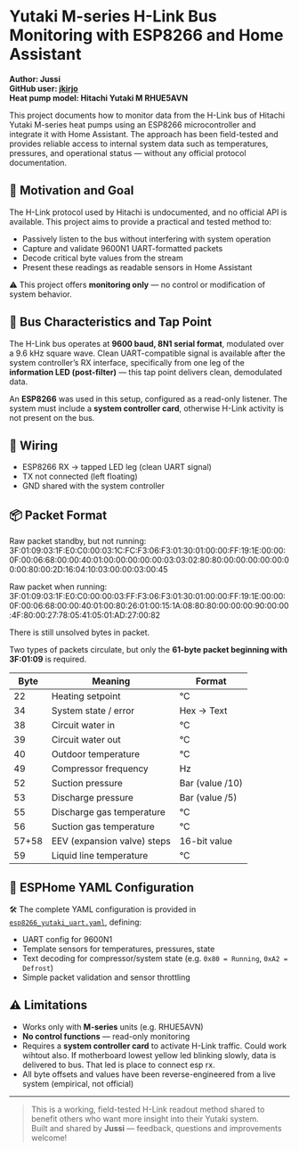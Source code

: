 # Yutaki M-series H-Link Bus Monitoring with ESP8266 and Home Assistant

**Author: Jussi**  
**GitHub user: [jkirjo](https://github.com/jkirjo)**  
**Heat pump model: Hitachi Yutaki M RHUE5AVN**

This project documents how to monitor data from the H-Link bus of Hitachi Yutaki M-series heat pumps using an ESP8266 microcontroller and integrate it with Home Assistant. The approach has been field-tested and provides reliable access to internal system data such as temperatures, pressures, and operational status — without any official protocol documentation.

## 🧠 Motivation and Goal

The H-Link protocol used by Hitachi is undocumented, and no official API is available. This project aims to provide a practical and tested method to:

- Passively listen to the bus without interfering with system operation
- Capture and validate 9600N1 UART-formatted packets
- Decode critical byte values from the stream
- Present these readings as readable sensors in Home Assistant

⚠️ This project offers **monitoring only** — no control or modification of system behavior.

## 📡 Bus Characteristics and Tap Point

The H-Link bus operates at **9600 baud, 8N1 serial format**, modulated over a 9.6 kHz square wave. Clean UART-compatible signal is available after the system controller’s RX interface, specifically from one leg of the **information LED (post-filter)** — this tap point delivers clean, demodulated data.

An **ESP8266** was used in this setup, configured as a read-only listener. The system must include a **system controller card**, otherwise H-Link activity is not present on the bus.

## 🧰 Wiring

- ESP8266 RX → tapped LED leg (clean UART signal)
- TX not connected (left floating)
- GND shared with the system controller

## 📦 Packet Format
Raw packet standby, but not running:
3F:01:09:03:1F:E0:C0:00:03:1C:FC:F3:06:F3:01:30:01:00:00:FF:19:1E:00:00:0F:00:06:68:00:00:40:01:00:00:00:00:00:03:03:02:80:80:00:00:00:00:00:00:00:80:00:2D:16:04:10:03:00:00:03:00:45

Raw packet when running:
3F:01:09:03:1F:E0:C0:00:00:03:FF:F3:06:F3:01:30:01:00:00:FF:19:1E:00:00:0F:00:06:68:00:00:40:01:00:80:26:01:00:15:1A:08:80:80:00:00:00:90:00:00:4F:80:00:27:78:05:41:05:01:AD:27:00:82

There is still unsolved bytes in packet.

Two types of packets circulate, but only the **61-byte packet beginning with 3F:01:09** is required.

| Byte | Meaning                    | Format           |
|------|-----------------------------|------------------|
| 22   | Heating setpoint            | °C               |
| 34   | System state / error        | Hex → Text       |
| 38   | Circuit water in            | °C               |
| 39   | Circuit water out           | °C               |
| 40   | Outdoor temperature         | °C               |
| 49   | Compressor frequency        | Hz               |
| 52   | Suction pressure            | Bar (value /10)  |
| 53   | Discharge pressure          | Bar (value /5)   |
| 55   | Discharge gas temperature   | °C               |
| 56   | Suction gas temperature     | °C               |
| 57+58| EEV (expansion valve) steps | 16-bit value     |
| 59   | Liquid line temperature     | °C               |

## 🔧 ESPHome YAML Configuration

🛠️ The complete YAML configuration is provided in [`esp8266_yutaki_uart.yaml`](esp8266_yutaki_uart.yaml), defining:

- UART config for 9600N1
- Template sensors for temperatures, pressures, state
- Text decoding for compressor/system state (e.g. `0x80 = Running`, `0xA2 = Defrost`)
- Simple packet validation and sensor throttling

## ⚠️ Limitations

- Works only with **M-series** units (e.g. RHUE5AVN)
- **No control functions** — read-only monitoring
- Requires a **system controller card** to activate H-Link traffic. Could work wihtout also. If motherboard lowest yellow led blinking slowly, data is delivered to bus. That led is place to connect esp rx.
- All byte offsets and values have been reverse-engineered from a live system (empirical, not official)

---

> This is a working, field-tested H-Link readout method shared to benefit others who want more insight into their Yutaki system.  
> Built and shared by **Jussi** — feedback, questions and improvements welcome!
